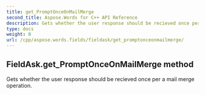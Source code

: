 ```yaml
---
title: get_PromptOnceOnMailMerge
second_title: Aspose.Words for C++ API Reference
description: Gets whether the user response should be recieved once per a mail merge operation. 
type: docs
weight: 0
url: /cpp/aspose.words.fields/fieldask/get_promptonceonmailmerge/
---
```

## FieldAsk.get_PromptOnceOnMailMerge method


Gets whether the user response should be recieved once per a mail merge operation. 

